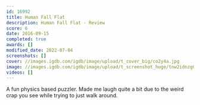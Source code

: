 ```yaml
---
id: 16992
title: Human Fall Flat
description: Human Fall Flat - Review
score: 6
date: 2016-09-15
completed: true
awards: []
modified_date: 2022-07-04
screenshots: []
cover: //images.igdb.com/igdb/image/upload/t_cover_big/co2y4a.jpg
image: //images.igdb.com/igdb/image/upload/t_screenshot_huge/tnw2idnzg0ivtyya5q3e.jpg
videos: []
---
```

A fun physics based puzzler. Made me laugh quite a bit due to the weird crap you see while trying to just walk around.